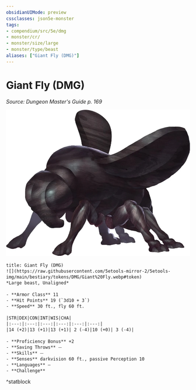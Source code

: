 ```yaml
---
obsidianUIMode: preview
cssclasses: json5e-monster
tags:
- compendium/src/5e/dmg
- monster/cr/
- monster/size/large
- monster/type/beast
aliases: ["Giant Fly (DMG)"]
---
```

# Giant Fly (DMG)
*Source: Dungeon Master's Guide p. 169*  

![](https://raw.githubusercontent.com/5etools-mirror-2/5etools-img/main/bestiary/DMG/Giant%20Fly.webp#center) 

```ad-statblock
title: Giant Fly (DMG)
![](https://raw.githubusercontent.com/5etools-mirror-2/5etools-img/main/bestiary/tokens/DMG/Giant%20Fly.webp#token)
*Large beast, Unaligned*

- **Armor Class** 11 
- **Hit Points** 19 (`3d10 + 3`) 
- **Speed** 30 ft., fly 60 ft.

|STR|DEX|CON|INT|WIS|CHA|
|:---:|:---:|:---:|:---:|:---:|:---:|
|14 (+2)|13 (+1)|13 (+1)| 2 (-4)|10 (+0)| 3 (-4)|

- **Proficiency Bonus** +2
- **Saving Throws** ⏤
- **Skills** ⏤
- **Senses** darkvision 60 ft., passive Perception 10
- **Languages** —
- **Challenge** 
```
^statblock